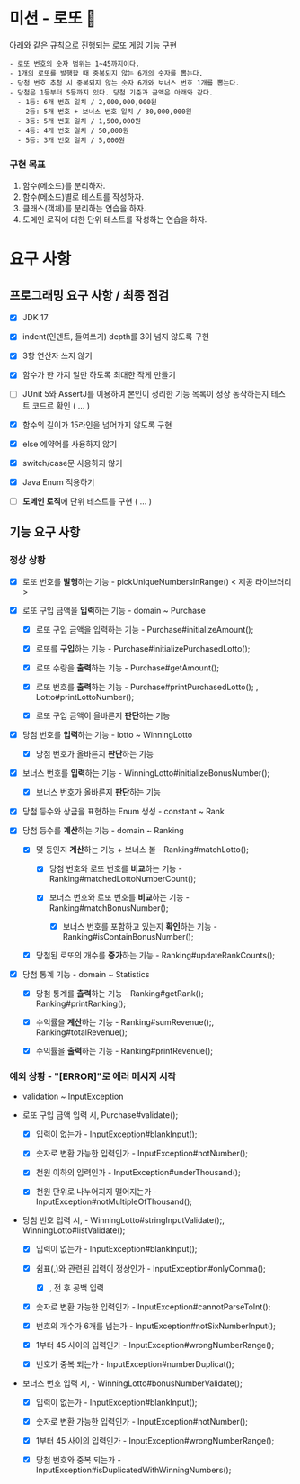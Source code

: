 # 미션 - 로또 🎲
아래와 같은 규칙으로 진행되는 로또 게임 기능 구현

```
- 로또 번호의 숫자 범위는 1~45까지이다.
- 1개의 로또를 발행할 때 중복되지 않는 6개의 숫자를 뽑는다.
- 당첨 번호 추첨 시 중복되지 않는 숫자 6개와 보너스 번호 1개를 뽑는다.
- 당첨은 1등부터 5등까지 있다. 당첨 기준과 금액은 아래와 같다.
  - 1등: 6개 번호 일치 / 2,000,000,000원
  - 2등: 5개 번호 + 보너스 번호 일치 / 30,000,000원
  - 3등: 5개 번호 일치 / 1,500,000원
  - 4등: 4개 번호 일치 / 50,000원
  - 5등: 3개 번호 일치 / 5,000원
```

### 구현 목표

1. 함수(메소드)를 분리하자.
2. 함수(메소드)별로 테스트를 작성하자.
3. 클래스(객체)를 분리하는 연습을 하자.
4. 도메인 로직에 대한 단위 테스트를 작성하는 연습을 하자.

# 요구 사항

## 프로그래밍 요구 사항 / 최종 점검

- [x] JDK 17

- [x] indent(인덴트, 들여쓰기) depth를 3이 넘지 않도록 구현

- [x] 3항 연산자 쓰지 않기

- [x] 함수가 한 가지 일만 하도록 최대한 작게 만들기

- [ ] JUnit 5와 AssertJ를 이용하여 본인이 정리한 기능 목록이 정상 동작하는지 테스트 코드르 확인 ( ... )

- [x] 함수의 길이가 15라인을 넘어가지 않도록 구현

- [x] else 예약어를 사용하지 않기

- [x] switch/case문 사용하지 않기

- [x] Java Enum 적용하기

- [ ] **도메인 로직**에 단위 테스트를 구현 ( ... )

## 기능 요구 사항

### 정상 상황

- [x] 로또 번호를 **발행**하는 기능 - pickUniqueNumbersInRange() < 제공 라이브러리 >

- [x] 로또 구입 금액을 **입력**하는 기능 - domain ~ Purchase

  - [x] 로또 구입 금액을 입력하는 기능 - Purchase#initializeAmount();

  - [x] 로또를 **구입**하는 기능 - Purchase#initializePurchasedLotto();

  - [x] 로또 수량을 **출력**하는 기능 - Purchase#getAmount();

  - [x] 로또 번호를 **출력**하는 기능 - Purchase#printPurchasedLotto(); , Lotto#printLottoNumber();

  - [x] 로또 구입 금액이 올바른지 **판단**하는 기능

- [x] 당첨 번호를 **입력**하는 기능 - lotto ~ WinningLotto

  - [x] 당첨 번호가 올바른지 **판단**하는 기능

- [x] 보너스 번호를 **입력**하는 기능 - WinningLotto#initializeBonusNumber();

  - [x] 보너스 번호가 올바른지 **판단**하는 기능

- [x] 당첨 등수와 상금을 표현하는 Enum 생성 - constant ~ Rank

- [x] 당첨 등수를 **계산**하는 기능 - domain ~ Ranking

  - [x] 몇 등인지 **계산**하는 기능 + 보너스 볼 - Ranking#matchLotto();

    - [x] 당첨 번호와 로또 번호를 **비교**하는 기능 - Ranking#matchedLottoNumberCount();

    - [x] 보너스 번호와 로또 번호를 **비교**하는 기능 - Ranking#matchBonusNumber();

      - [x] 보너스 번호를 포함하고 있는지 **확인**하는 기능 - Ranking#isContainBonusNumber();

  - [x] 당첨된 로또의 개수를 **증가**하는 기능 - Ranking#updateRankCounts(); 

- [x] 당첨 통계 기능 - domain ~ Statistics

  - [x] 당첨 통계를 **출력**하는 기능 - Ranking#getRank(); Ranking#printRanking();

  - [x] 수익률을 **계산**하는 기능 - Ranking#sumRevenue();, Ranking#totalRevenue();

  - [x] 수익률을 **출력**하는 기능 - Ranking#printRevenue();

### 예외 상황 - "[ERROR]"로 에러 메시지 시작

- validation ~ InputException

- 로또 구입 금액 입력 시, Purchase#validate();

  - [x] 입력이 없는가 - InputException#blankInput();

  - [x] 숫자로 변환 가능한 입력인가 - InputException#notNumber();

  - [x] 천원 이하의 입력인가 - InputException#underThousand();

  - [x] 천원 단위로 나누어지지 떨어지는가 - InputException#notMultipleOfThousand();

- 당첨 번호 입력 시, - WinningLotto#stringInputValidate();, WinningLotto#listValidate();

  - [x] 입력이 없는가 - InputException#blankInput();
 
  - [x] 쉼표(,)와 관련된 입력이 정상인가 - InputException#onlyComma();

    - [x] , 전 후 공백 입력

  - [x] 숫자로 변환 가능한 입력인가 - InputException#cannotParseToInt();

  - [x] 번호의 개수가 6개를 넘는가 - InputException#notSixNumberInput();

  - [x] 1부터 45 사이의 입력인가 - InputException#wrongNumberRange();

  - [x] 번호가 중복 되는가 - InputException#numberDuplicat();

- 보너스 번호 입력 시, - WinningLotto#bonusNumberValidate();

  - [x] 입력이 없는가 - InputException#blankInput();

  - [x] 숫자로 변환 가능한 입력인가 - InputException#notNumber();

  - [x] 1부터 45 사이의 입력인가 - InputException#wrongNumberRange();

  - [x] 당첨 번호와 중복 되는가 - InputException#isDuplicatedWithWinningNumbers();